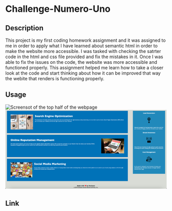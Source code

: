 # Challenge-Numero-Uno

## Description
This project is my first coding homework assignment and it was assigned to me in order to apply what I have learned about semantic html in order to make the website more accessible. I was tasked with checking the satrter code in the html and css file provided and fix the mistakes in it. Once I was able to fix the issues on the code, the website was more accessible and functioned properly. This assignment helped me learn how to take a closer look at the code and start thinking about how it can be improved that way the webite that renders is functioning properly.

## Usage
![Screensot of the top half of the webpage](./Develop/assets/images/Challenge-One-Webpage-Screenshot-1.png)
![Screenshot of the bottom half of the webage](./Develop/assets/images/Challenge-One-Webpage-Screenshot-2.png)

## Link

